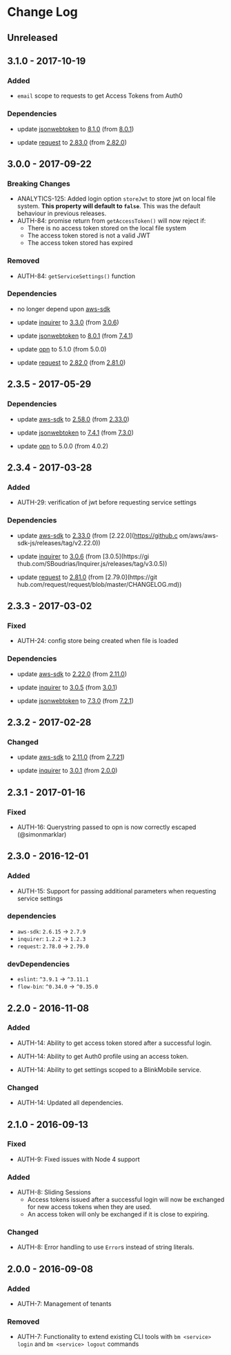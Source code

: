 # Change Log

## Unreleased

## 3.1.0 - 2017-10-19

### Added

-   `email` scope to requests to get Access Tokens from Auth0

### Dependencies

-   update [jsonwebtoken](https://www.npmjs.com/package/jsonwebtoken) to [8.1.0](https://github.com/auth0/node-jsonwebtoken/blob/master/CHANGELOG.md) (from [8.0.1](https://github.com/auth0/node-jsonwebtoken/blob/master/CHANGELOG.md))

-   update [request](https://www.npmjs.com/package/request) to [2.83.0](https://github.com/request/request/blob/master/CHANGELOG.md) (from [2.82.0](https://github.com/request/request/blob/master/CHANGELOG.md))

## 3.0.0 - 2017-09-22

### Breaking Changes

-   ANALYTICS-125: Added login option `storeJwt` to store jwt on local file system. **This property will default to `false`**. This was the default behaviour in previous releases.
-   AUTH-84: promise return from `getAccessToken()` will now reject if:
    -   There is no access token stored on the local file system
    -   The access token stored is not a valid JWT
    -   The access token stored has expired

### Removed

-   AUTH-84: `getServiceSettings()` function

### Dependencies

-   no longer depend upon [aws-sdk](https://www.npmjs.com/package/aws-sdk)

-   update [inquirer](https://www.npmjs.com/package/inquirer) to [3.3.0](https://github.com/SBoudrias/Inquirer.js/releases/tag/v3.3.0) (from [3.0.6](https://github.com/SBoudrias/Inquirer.js/releases/tag/v3.0.6))

-   update [jsonwebtoken](https://www.npmjs.com/package/jsonwebtoken) to [8.0.1](https://github.com/auth0/node-jsonwebtoken/blob/master/CHANGELOG.md) (from [7.4.1](https://github.com/auth0/node-jsonwebtoken/blob/master/CHANGELOG.md))

-   update [opn](https://www.npmjs.com/package/opn) to 5.1.0 (from 5.0.0)

-   update [request](https://www.npmjs.com/package/request) to [2.82.0](https://github.com/request/request/blob/master/CHANGELOG.md) (from [2.81.0](https://github.com/request/request/blob/master/CHANGELOG.md))

## 2.3.5 - 2017-05-29

### Dependencies

-   update [aws-sdk](https://www.npmjs.com/package/aws-sdk) to [2.58.0](https://github.com/aws/aws-sdk-js/releases/tag/v2.58.0) (from [2.33.0](https://github.com/aws/aws-sdk-js/releases/tag/v2.33.0))

-   update [jsonwebtoken](https://www.npmjs.com/package/jsonwebtoken) to [7.4.1](https://github.com/auth0/node-jsonwebtoken/blob/master/CHANGELOG.md) (from [7.3.0](https://github.com/auth0/node-jsonwebtoken/blob/master/CHANGELOG.md))

-   update [opn](https://www.npmjs.com/package/opn) to 5.0.0 (from 4.0.2)

## 2.3.4 - 2017-03-28

### Added

-   AUTH-29: verification of jwt before requesting service settings

### Dependencies

-   update [aws-sdk](https://www.npmjs.com/package/aws-sdk) to [2.33.0](https://github.com/aws/aws-sdk-js/releases/tag/v2.33.0) (from [2.22.0](https://github.c
om/aws/aws-sdk-js/releases/tag/v2.22.0))

-   update [inquirer](https://www.npmjs.com/package/inquirer) to [3.0.6](https://github.com/SBoudrias/Inquirer.js/releases/tag/v3.0.6) (from [3.0.5](https://gi
thub.com/SBoudrias/Inquirer.js/releases/tag/v3.0.5))

-   update [request](https://www.npmjs.com/package/request) to [2.81.0](https://github.com/request/request/blob/master/CHANGELOG.md) (from [2.79.0](https://git
hub.com/request/request/blob/master/CHANGELOG.md))

## 2.3.3 - 2017-03-02

### Fixed

-   AUTH-24: config store being created when file is loaded

### Dependencies

-   update [aws-sdk](https://www.npmjs.com/package/aws-sdk) to [2.22.0](https://github.com/aws/aws-sdk-js/releases/tag/v2.22.0) (from [2.11.0](https://github.com/aws/aws-sdk-js/releases/tag/v2.11.0))

-   update [inquirer](https://www.npmjs.com/package/inquirer) to [3.0.5](https://github.com/SBoudrias/Inquirer.js/releases/tag/v3.0.5) (from [3.0.1](https://github.com/SBoudrias/Inquirer.js/releases/tag/v3.0.1))

-   update [jsonwebtoken](https://www.npmjs.com/package/jsonwebtoken) to [7.3.0](https://github.com/auth0/node-jsonwebtoken/blob/master/CHANGELOG.md) (from [7.2.1](https://github.com/auth0/node-jsonwebtoken/blob/master/CHANGELOG.md))

## 2.3.2 - 2017-02-28

### Changed

-   update [aws-sdk](https://www.npmjs.com/package/aws-sdk) to [2.11.0](https://github.com/aws/aws-sdk-js/releases/tag/v2.11.0) (from [2.7.21](https://github.com/aws/aws-sdk-js/releases/tag/v2.7.21))

-   update [inquirer](https://www.npmjs.com/package/inquirer) to [3.0.1](https://github.com/SBoudrias/Inquirer.js/releases/tag/v3.0.1) (from [2.0.0](https://github.com/SBoudrias/Inquirer.js/releases/tag/v2.0.0))

## 2.3.1 - 2017-01-16

### Fixed

- AUTH-16: Querystring passed to opn is now correctly escaped (@simonmarklar)

## 2.3.0 - 2016-12-01

### Added

- AUTH-15: Support for passing additional parameters when requesting service settings

### dependencies

- `aws-sdk`: `2.6.15` -> `2.7.9`
- `inquirer`: `1.2.2` -> `1.2.3`
- `request`: `2.78.0` -> `2.79.0`

### devDependencies

- `eslint`: `^3.9.1` -> `^3.11.1`
- `flow-bin`: `^0.34.0` -> `^0.35.0`

## 2.2.0 - 2016-11-08

### Added

- AUTH-14: Ability to get access token stored after a successful login.

- AUTH-14: Ability to get Auth0 profile using an access token.

- AUTH-14: Ability to get settings scoped to a BlinkMobile service.

### Changed

- AUTH-14: Updated all dependencies.

## 2.1.0 - 2016-09-13

### Fixed

- AUTH-9: Fixed issues with Node 4 support

### Added

- AUTH-8: Sliding Sessions
  - Access tokens issued after a successful login will now be exchanged for new access tokens when they are used.
  - An access token will only be exchanged if it is close to expiring.

### Changed

- AUTH-8: Error handling to use `Error`s instead of string literals.

## 2.0.0 - 2016-09-08

### Added

- AUTH-7: Management of tenants

### Removed

- AUTH-7: Functionality to extend existing CLI tools with `bm <service> login` and `bm <service> logout` commands
